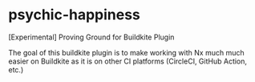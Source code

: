 # psychic-happiness
[Experimental] Proving Ground for Buildkite Plugin

The goal of this buildkite plugin is to make working with Nx much much easier on Buildkite as it is on other CI platforms (CircleCI, GitHub Action, etc.)